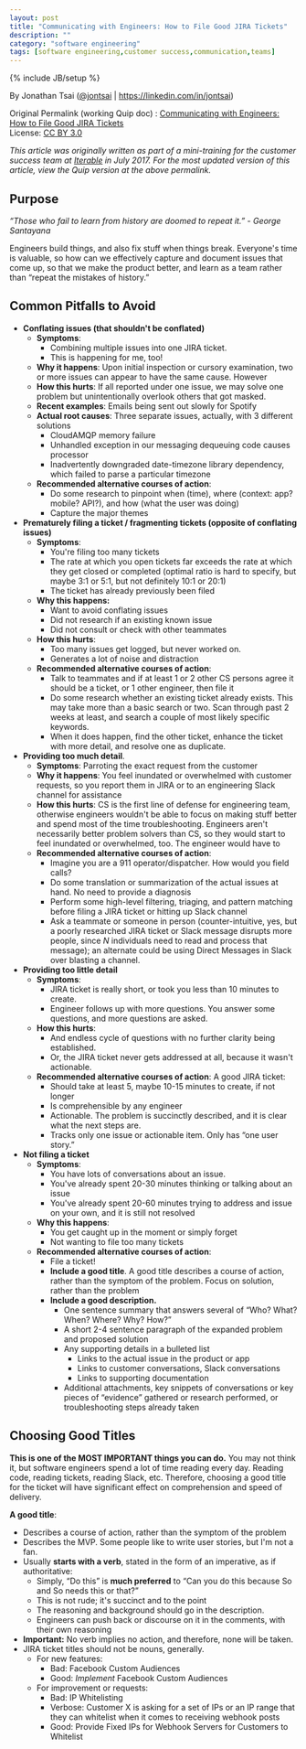 ```yaml
---
layout: post
title: "Communicating with Engineers: How to File Good JIRA Tickets"
description: ""
category: "software engineering"
tags: [software engineering,customer success,communication,teams]
---
```

{% include JB/setup %}

By Jonathan Tsai ([@jontsai](http://twitter.com/jontsai) \| <https://linkedin.com/in/jontsai>)

Original Permalink (working Quip doc) : [Communicating with Engineers: How to File Good JIRA Tickets](https://quip.com/bb9rA9Cpmvax)  
License: [CC BY 3.0](https://creativecommons.org/licenses/by/3.0/)

*This article was originally written as part of a mini-training for the customer success team at [Iterable](http://iterable.com/) in July 2017. For the most updated version of this article, view the Quip version at the above permalink.*

## Purpose

*“Those who fail to learn from history are doomed to repeat it.” - George Santayana*

Engineers build things, and also fix stuff when things break. Everyone's time is valuable, so how can we effectively capture and document issues that come up, so that we make the product better, and learn as a team rather than “repeat the mistakes of history.”

## Common Pitfalls to Avoid

* **Conflating issues (that shouldn't be conflated)**
    * **Symptoms**:
        * Combining multiple issues into one JIRA ticket.
        * This is happening for me, too!
    * **Why it happens**: Upon initial inspection or cursory examination, two or more issues can appear to have the same cause. However
    * **How this hurts**: If all reported under one issue, we may solve one problem but unintentionally overlook others that got masked.
    * **Recent examples**: Emails being sent out slowly for Spotify
    * **Actual root causes**: Three separate issues, actually, with 3 different solutions
        * CloudAMQP memory failure
        * Unhandled exception in our messaging dequeuing code causes processor
        * Inadvertently downgraded date-timezone library dependency, which failed to parse a particular timezone
    * **Recommended alternative courses of action**:
        * Do some research to pinpoint when (time), where (context: app? mobile? API?), and how (what the user was doing)
        * Capture the major themes
* **Prematurely filing a ticket / fragmenting tickets (opposite of conflating issues)**
    * **Symptoms**:
        * You're filing too many tickets
        * The rate at which you open tickets far exceeds the rate at which they get closed or completed (optimal ratio is hard to specify, but maybe 3:1 or 5:1, but not definitely 10:1 or 20:1)
        * The ticket has already previously been filed
    * **Why this happens:**
        * Want to avoid conflating issues
        * Did not research if an existing known issue
        * Did not consult or check with other teammates
    * **How this hurts**:
        * Too many issues get logged, but never worked on.
        * Generates a lot of noise and distraction
    * **Recommended alternative courses of action**:
        * Talk to teammates and if at least 1 or 2 other CS persons agree it should be a ticket, or 1 other engineer, then file it
        * Do some research whether an existing ticket already exists. This may take more than a basic search or two. Scan through past 2 weeks at least, and search a couple of most likely specific keywords.
        * When it does happen, find the other ticket, enhance the ticket with more detail, and resolve one as duplicate.
* **Providing too much detail**.
    * **Symptoms**: Parroting the exact request from the customer
    * **Why it happens**: You feel inundated or overwhelmed with customer requests, so you report them in JIRA or to an engineering Slack channel for assistance
    * **How this hurts**: CS is the first line of defense for engineering team, otherwise engineers wouldn't be able to focus on making stuff better and spend most of the time troubleshooting. Engineers aren't necessarily better problem solvers than CS, so they would start to feel inundated or overwhelmed, too. The engineer would have to 
    * **Recommended alternative courses of action**:
        * Imagine you are a 911 operator/dispatcher. How would you field calls?
        * Do some translation or summarization of the actual issues at hand. No need to provide a diagnosis
        * Perform some high-level filtering, triaging, and pattern matching before filing a JIRA ticket or hitting up Slack channel
        * Ask a teammate or someone in person (counter-intuitive, yes, but a poorly researched JIRA ticket or Slack message disrupts more people, since *N* individuals need to read and process that message); an alternate could be using Direct Messages in Slack over blasting a channel.
* **Providing too little detail**
    * **Symptoms**:
        * JIRA ticket is really short, or took you less than 10 minutes to create.
        * Engineer follows up with more questions. You answer some questions, and more questions are asked. 
    * **How this hurts**:
        * And endless cycle of questions with no further clarity being established.
        * Or, the JIRA ticket never gets addressed at all, because it wasn't actionable.
    * **Recommended alternative courses of action**: A good JIRA ticket:
        * Should take at least 5, maybe 10-15 minutes to create, if not longer
        * Is comprehensible by any engineer
        * Actionable. The problem is succinctly described, and it is clear what the next steps are.
        * Tracks only one issue or actionable item. Only has “one user story.”
* **Not filing a ticket**
    * **Symptoms**:
        * You have lots of conversations about an issue.
        * You've already spent 20-30 minutes thinking or talking about an issue
        * You've already spent 20-60 minutes trying to address and issue on your own, and it is still not resolved
    * **Why this happens**:
        * You get caught up in the moment or simply forget
        * Not wanting to file too many tickets
    * **Recommended alternative courses of action**:
        * File a ticket!
        * **Include a good title**. A good title describes a course of action, rather than the symptom of the problem. Focus on solution, rather than the problem
        * **Include a good description.**
            * One sentence summary that answers several of “Who? What? When? Where? Why? How?”
            * A short 2-4 sentence paragraph of the expanded problem and proposed solution
            * Any supporting details in a bulleted list
                * Links to the actual issue in the product or app
                * Links to customer conversations, Slack conversations
                * Links to supporting documentation
            * Additional attachments, key snippets of conversations or key pieces of “evidence” gathered or research performed, or troubleshooting steps already taken

## Choosing Good Titles

**This is one of the MOST IMPORTANT things you can do.** You may not think it, but software engineers spend a lot of time reading every day. Reading code, reading tickets, reading Slack, etc. Therefore, choosing a good title for the ticket will have significant effect on comprehension and speed of delivery.

**A good title**:

* Describes a course of action, rather than the symptom of the problem
* Describes the MVP. Some people like to write user stories, but I'm not a fan.
* Usually **starts with a verb**, stated in the form of an imperative, as if authoritative:
    * Simply, “Do this” is **much preferred** to “Can you do this because So and So needs this or that?”
    * This is not rude; it's succinct and to the point
    * The reasoning and background should go in the description.
    * Engineers can push back or discourse on it in the comments, with their own reasoning
* **Important:** No verb implies no action, and therefore, none will be taken.
* JIRA ticket titles should not be nouns, generally.
    * For new features:
        * Bad: Facebook Custom Audiences
        * Good: *Implement* Facebook Custom Audiences
    * For improvement or requests:
        * Bad: IP Whitelisting
        * Verbose: Customer X is asking for a set of IPs or an IP range that they can whitelist when it comes to receiving webhook posts
        * Good: Provide Fixed IPs for Webhook Servers for Customers to Whitelist



